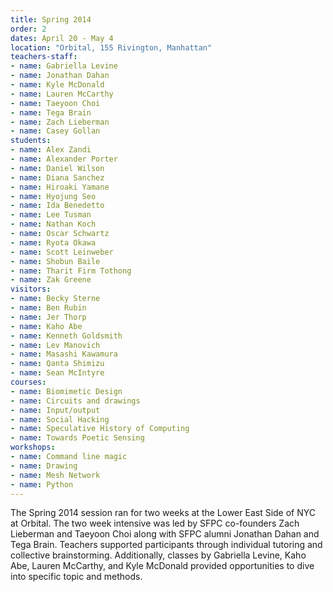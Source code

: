 ```yaml
---
title: Spring 2014
order: 2
dates: April 20 - May 4
location: "Orbital, 155 Rivington, Manhattan"
teachers-staff: 
- name: Gabriella Levine
- name: Jonathan Dahan
- name: Kyle McDonald
- name: Lauren McCarthy
- name: Taeyoon Choi
- name: Tega Brain
- name: Zach Lieberman
- name: Casey Gollan
students: 
- name: Alex Zandi
- name: Alexander Porter
- name: Daniel Wilson
- name: Diana Sanchez
- name: Hiroaki Yamane
- name: Hyojung Seo
- name: Ida Benedetto
- name: Lee Tusman
- name: Nathan Koch
- name: Oscar Schwartz
- name: Ryota Okawa
- name: Scott Leinweber
- name: Shobun Baile
- name: Tharit Firm Tothong
- name: Zak Greene
visitors: 
- name: Becky Sterne
- name: Ben Rubin
- name: Jer Thorp
- name: Kaho Abe
- name: Kenneth Goldsmith
- name: Lev Manovich
- name: Masashi Kawamura
- name: Qanta Shimizu
- name: Sean McIntyre
courses: 
- name: Biomimetic Design
- name: Circuits and drawings
- name: Input/output
- name: Social Hacking
- name: Speculative History of Computing
- name: Towards Poetic Sensing
workshops: 
- name: Command line magic
- name: Drawing
- name: Mesh Network
- name: Python
---
```

The Spring 2014 session ran for two weeks at the Lower East Side of NYC at Orbital. The two week intensive was led by SFPC co-founders Zach Lieberman and Taeyoon Choi along with SFPC alumni Jonathan Dahan and Tega Brain. Teachers supported participants through individual tutoring and collective brainstorming. Additionally, classes by Gabriella Levine, Kaho Abe, Lauren McCarthy, and Kyle McDonald provided opportunities to dive into specific topic and methods.